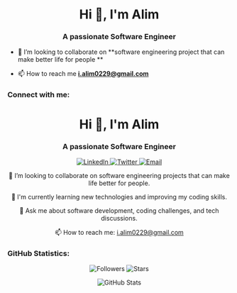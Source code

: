 <h1 align="center">Hi 👋, I'm Alim</h1>
<h3 align="center">A passionate Software Engineer </h3>

- 👯 I’m looking to collaborate on **software engineering project that can make better life  for people  **

- 📫 How to reach me **i.alim0229@gmail.com**

<h3 align="left">Connect with me:</h3>
<h1 align="center">Hi 👋, I'm Alim</h1>
<h3 align="center">A passionate Software Engineer</h3>

<p align="center">
  <a href="https://www.linkedin.com/in/your-linkedin-profile" target="_blank">
    <img src="https://img.shields.io/badge/-LinkedIn-blue?style=flat&logo=linkedin&logoColor=white" alt="LinkedIn" />
  </a>
  <a href="https://twitter.com/your-twitter-handle" target="_blank">
    <img src="https://img.shields.io/badge/-Twitter-blue?style=flat&logo=twitter&logoColor=white" alt="Twitter" />
  </a>
  <a href="mailto:i.alim0229@gmail.com">
    <img src="https://img.shields.io/badge/Email-i.alim0229%40gmail.com-green" alt="Email" />
  </a>
</p>

<p align="center">
  👯 I’m looking to collaborate on software engineering projects that can make life better for people.
</p>

<p align="center">
  🌱 I'm currently learning new technologies and improving my coding skills.
</p>

<p align="center">
  💬 Ask me about software development, coding challenges, and tech discussions.
</p>

<p align="center">
  📫 How to reach me: <a href="mailto:i.alim0229@gmail.com">i.alim0229@gmail.com</a>
</p>

<h3 align="left">GitHub Statistics:</h3>

<p align="center">
  <img src="https://img.shields.io/github/followers/your-github-username?style=social" alt="Followers" />
  <img src="https://img.shields.io/github/stars/your-github-username?style=social" alt="Stars" />
</p>

<p align="center">
  <img src="https://github-readme-stats.vercel.app/api?username=your-github-username&show_icons=true&count_private=true&theme=dark" alt="GitHub Stats" />
</p>
